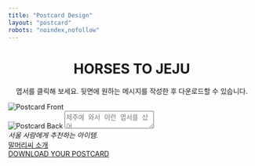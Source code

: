 ```yaml
---
title: "Postcard Design"
layout: "postcard"
robots: "noindex,nofollow"
---
```

<h1 style="text-align:center;">HORSES TO JEJU</h1>
<p style="text-align:center;">엽서를 클릭해 보세요. 뒷면에 원하는 메시지를 작성한 후 다운로드할 수 있습니다.</p>
<div class="postcard-container">
  <div class="postcard" id="postcard">
    <img id="front" src="/images/postcard-3.png" alt="Postcard Front" class="front">
    <div class="back-container" id="back-container">
      <img id="back" src="/images/postcard-back.png" alt="Postcard Back" class="back">
      <textarea id="message" placeholder="제주에 와서 이런 엽서를 샀어."></textarea>
    </div>
  </div>
  <em class="intro">
    서울 사람에게 추천하는 아이템.
  </em>
  <div class="download-links">
    <a href="https://kangminsuk.com/mal/">말머리씨 소개</a>
    <br>
    <a href="#" id="download-link">DOWNLOAD YOUR POSTCARD</a>
  </div>
</div>